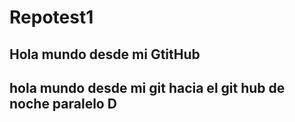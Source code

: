 # Repotest1
## Hola mundo desde mi GtitHub
## hola mundo desde mi git hacia el git hub de noche paralelo D